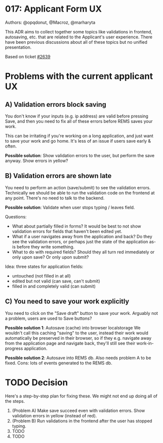 # 017: Applicant Form UX

Authors: @opqdonut, @Macroz, @marharyta

This ADR aims to collect together some topics like validations in
frontend, autosaving, etc. that are related to the Applicant's user
experience. There have been previous discussions about all of these
topics but no unified presentation.

Based on ticket [#2639](https://github.com/CSCfi/rems/issues/2639)

# Problems with the current applicant UX

## A) Validation errors block saving

You don't know if your inputs (e.g. ip address) are valid before
pressing Save, and then you need to fix all of these errors before
REMS saves your work.

This can be irritating if you're working on a long application, and
just want to save your work and go home. It's less of an issue if
users save early & often.

**Possible solution**: Show validation errors to the user, but perform
the save anyway. Show errors in yellow?

## B) Validation errors are shown late

You need to perform an action (save/submit) to see the validation
errors. Technically we should be able to run the validation code on
the frontend at any point. There's no need to talk to the backend.

**Possible solution**: Validate when user stops typing / leaves field.

Questions:
- What about partially filled in forms? It would be best to not show validation errors for fields that haven't been edited yet.
- What if a user navigates away from the application and back? Do they see the validation errors, or perhaps just the state of the application as-is before they write something.
- What to do with required fields? Should they all turn red immediately or only upon save? Or only upon submit?

Idea: three states for application fields:
- untouched (not filled in at all)
- edited but not valid (can save, can't submit)
- filled in and completely valid (can submit)

## C) You need to save your work explicitly

You need to click on the "Save draft" button to save your work.
Arguably not a problem, users are used to Save buttons?

**Possible solution 1**: Autosave (cache) into browser localstorage We
wouldn't call this caching "saving" to the user, instead their work
would automatically be preserved in their browser, so if they e.g.
navigate away from the application page and navigate back, they'll
still see their work-in-progress application.

**Possible solution 2**: Autosave into REMS db. Also needs problem A to be fixed.
Cons: lots of events generated to the REMS db.

# TODO Decision

Here's a step-by-step plan for fixing these. We might not end up doing all of the steps.

1. (Problem A) Make save succeed even with validation errors. Show validation errors in yellow (instead of red).
2. (Problem B) Run validations in the frontend after the user has stopped typing.
3. TODO
4. TODO
